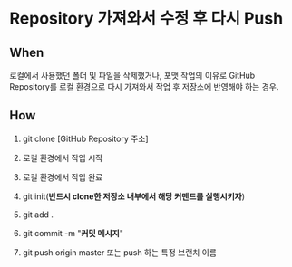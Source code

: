 # Repository 가져와서 수정 후 다시 Push


## When
로컬에서 사용했던 폴더 및 파일을 삭제했거나, 포맷 작업의 이유로 GitHub Repository를 로컬 환경으로 다시 가져와서 작업 후 저장소에 반영해야 하는 경우.

## How

1. git clone [GitHub Repository 주소]

2. 로컬 환경에서 작업 시작

3. 로컬 환경에서 작업 완료

4. git init(**반드시 clone한 저장소 내부에서 해당 커맨드를 실행시키자**)

5. git add .

6. git commit -m "**커밋 메시지**"

7. git push origin master 또는 push 하는 특정 브랜치 이름